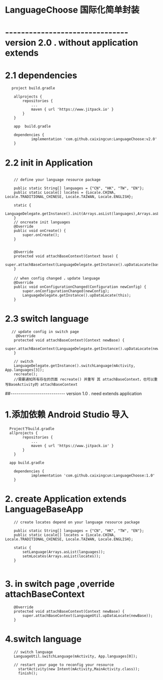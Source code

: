 # LanguageChoose 国际化简单封装


# ------------------------------- version 2.0 . without application extends

# 2.1 dependencies
~~~
   project build.gradle 
   
    allprojects {
		repositories {
			...
			maven { url 'https://www.jitpack.io' }
		}
	}
	
	app  build.gradle
  
  	dependencies {
	        implementation 'com.github.caixingcun:LanguageChoose:v2.0'
	}
~~~

# 2.2 init in Application
~~~
    	
    // define your language resource package
    
    public static String[] languages = {"CN", "HK", "TW", "EN"};
    public static Locale[] locates = {Locale.CHINA, Locale.TRADITIONAL_CHINESE, Locale.TAIWAN, Locale.ENGLISH};

    static {
          LanguageDelegate.getInstance().init(Arrays.asList(languages),Arrays.asList(locates));
    }
    // oncreate init languages
    @Override
    public void onCreate() {
        super.onCreate();
    }
    
    
    @Override
    protected void attachBaseContext(Context base) {
        super.attachBaseContext(LanguageDelegate.getInstance().upDataLocate(base));
    }
    
    // when config changed ，update language 
    @Override
    public void onConfigurationChanged(Configuration newConfig) {
        super.onConfigurationChanged(newConfig);
        LanguageDelegate.getInstance().upDataLocate(this);
    }
~~~

# 2.3 switch language
~~~
   // update config in switch page 
     @Override
    protected void attachBaseContext(Context newBase) {
        super.attachBaseContext(LanguageDelegate.getInstance().upDataLocate(newBase));
    }
   
    // switch 
    LanguageDelegate.getInstance().switchLanguage(mActivity, App.languages[3]);
    recreate();
    //需要通知所有存在的页面 recreate() 并重写 其 attachBaseContext，也可以重写BaseActivity的 attachBaseContext 
~~~



##---------------------------- version 1.0 . need extends application

# 1.添加依赖  Android Studio 导入
~~~
  Project下build.gradle
  allprojects {
		repositories {
			...
			maven { url 'https://www.jitpack.io' }
		}
	}
  
  app build.gradle
  
  	dependencies {
	        implementation 'com.github.caixingcun:LanguageChoose:1.0'
	}
~~~
  
# 2. create Application extends  LanguageBaseApp
  
~~~
    // create locates depend on your language resource package
    
    public static String[] languages = {"CN", "HK", "TW", "EN"};
    public static Locale[] locates = {Locale.CHINA, Locale.TRADITIONAL_CHINESE, Locale.TAIWAN, Locale.ENGLISH};

    static {
        setLanguage(Arrays.asList(languages));
        setmLocates(Arrays.asList(locates));
    }
    
~~~

# 3. in switch page ,override attachBaseContext 
~~~
    @Override
    protected void attachBaseContext(Context newBase) {
        super.attachBaseContext(LanguageUtil.upDataLocate(newBase));
    }
~~~
 
#  4.switch language
~~~
    // switch language 
    LanguageUtil.switchLanguage(mActivity, App.languages[0]); 
    
    // restart your page to reconfig your resource
      startActivity(new Intent(mActivity,MainActivity.class));
      finish();
~~~

  
  






  
